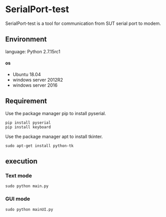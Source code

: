 # SerialPort-test
SerialPort-test is a tool for communication from SUT serial port to modem.

## Environment
language: Python 2.7.15rc1

#### os
* Ubuntu 18.04
* windows server 2012R2
* windows server 2016

## Requirement
Use the package manager pip to install pyserial.

    pip install pyserial
    pip install keyboard
Use the package manager apt to install tkinter.

    sudo apt-get install python-tk

## execution
### Text mode
    sudo python main.py

### GUI mode
    sudo python mainUI.py
